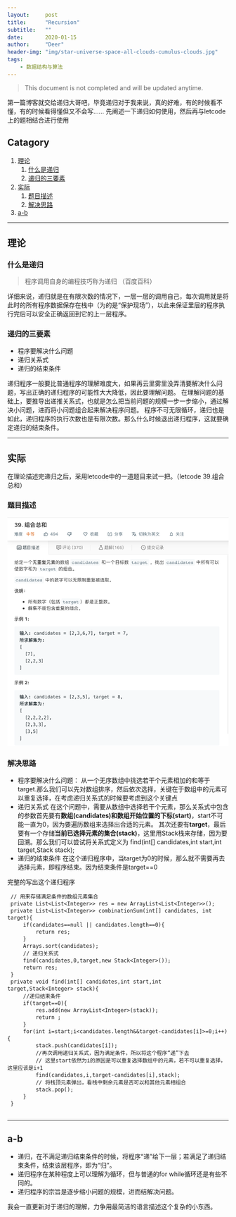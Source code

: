 ```yaml
---
layout:     post
title:      "Recursion"
subtitle:   ""
date:       2020-01-15
author:     "Deer"
header-img: "img/star-universe-space-all-clouds-cumulus-clouds.jpg"
tags:
    - 数据结构与算法
---
```


> This document is not completed and will be updated anytime.

第一篇博客就交给递归大哥吧，毕竟递归对于我来说，真的好难，有的时候看不懂，有的时候看得懂但又不会写......
先阐述一下递归如何使用，然后再与letcode上的题相结合进行使用

## Catagory

1. [理论](#理论)
	1. [什么是递归](#什么是递归)
	2. [递归的三要素](#递归的三要素)
2. [实际](#实际)
	1. [题目描述](#题目描述)
	2. [解决思路](#解决思路)
3. [a-b](#a-b)

---

## 理论
### 什么是递归
> 程序调用自身的编程技巧称为递归 （百度百科）

详细来说，递归就是在有限次数的情况下，一层一层的调用自己，每次调用就是将此时的所有程序数据保存在栈中（为的是“保护现场”），以此来保证里层的程序执行完后可以安全正确返回到它的上一层程序。

### 递归的三要素
- 程序要解决什么问题
- 递归关系式
- 递归的结束条件

递归程序一般要比普通程序的理解难度大，如果再云里雾里没弄清要解决什么问题，写出正确的递归程序的可能性大大降低，因此要理解问题。
在理解问题的基础上，要推导出递推关系式，也就是怎么把当前问题的规模一步一步缩小，通过解决小问题，进而将小问题组合起来解决程序问题。
程序不可无限循环，递归也是如此，递归程序的执行次数也是有限次数。那么什么时候退出递归程序，这就要确定递归的结束条件。

---

## 实际
在理论描述完递归之后，采用letcode中的一道题目来试一把。（letcode 39.组合总和）
### 题目描述

![题目描述](/img/recursion/recursion-1.png "题目描述")
### 解决思路
- 程序要解决什么问题：
从一个无序数组中挑选若干个元素相加的和等于target.那么我们可以先对数组排序，然后依次选择，关键在于数组中的元素可以重复选择，在考虑递归关系式的时候要考虑到这个关键点
- 递归关系式
在这个问题中，需要从数组中选择若干个元素，那么关系式中包含的参数首先要有**数组(candidates)**和**数组开始位置的下标(start)**，start不可能一直为0，因为要遍历数组来选择出合适的元素。
其次还要有**target**，最后要有一个存储**当前已选择元素的集合(stack)**，这里用Stack栈来存储，因为要回溯。那么我们可以尝试将关系式定义为
find(int[] candidates,int start,int target,Stack<Integer> stack);
- 递归的结束条件
在这个递归程序中，当target为0的时候，那么就不需要再去选择元素，即程序结束。因为结束条件是target==0

完整的写出这个递归程序

 ```
  // 用来存储满足条件的数组元素集合
  private List<List<Integer>> res = new ArrayList<List<Integer>>();
  private List<List<Integer>> combinationSum(int[] candidates, int target){
	  if(candidates==null || candidates.length==0){
		  return res;
	  }
	  Arrays.sort(candidates);
	  // 递归关系式
	  find(candidates,0,target,new Stack<Integer>());
	  return res;
  }
  private void find(int[] candidates,int start,int target,Stack<Integer> stack){
	  //递归结束条件
	  if(target==0){
		  res.add(new ArrayList<Integer>(stack));
		  return ;
	  }
	  for(int i=start;i<candidates.length&&target-candidates[i]>=0;i++){
		  stack.push(candidates[i]);
		  //再次调用递归关系式，因为满足条件，所以将这个程序“递”下去
		  // 这里start依然为i的原因是可以重复选择数组中的元素，若不可以重复选择，这里应该是i+1
		  find(candidates,i,target-candidates[i],stack);
		  // 将栈顶元素弹出，看栈中剩余元素是否可以和其他元素相组合
		  stack.pop();
	  }
  }
  
```

---

## a-b

- 递归，在不满足递归结束条件的时候，将程序“递”给下一层；若满足了递归结束条件，结束该层程序，即为“归”。
- 递归程序在某种程度上可以理解为循环，但与普通的for while循环还是有些不同的。
- 递归程序的宗旨是逐步缩小问题的规模，进而结解决问题。

我会一直更新对于递归的理解，力争用最简洁的语言描述这个复杂的小东西。




